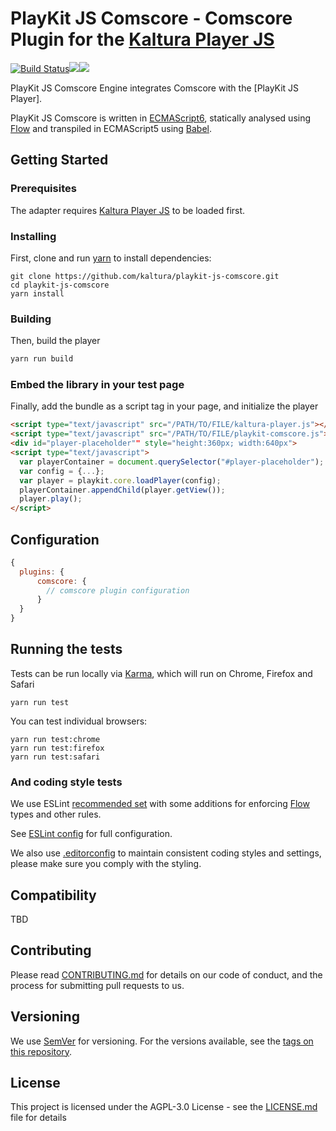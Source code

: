 # PlayKit JS Comscore - Comscore Plugin for the [Kaltura Player JS]

[![Build Status](https://travis-ci.com/kaltura/playkit-js-comscore.svg?branch=master)](https://travis-ci.com/kaltura/playkit-js-comscore)[![](https://img.shields.io/npm/v/@playkit-js/playkit-js-comscore/latest.svg)](https://www.npmjs.com/package/@playkit-js/playkit-js-comscore)[![](https://img.shields.io/npm/v/@playkit-js/playkit-js-comscore/canary.svg)](https://www.npmjs.com/package/@playkit-js/playkit-js-comscore/v/canary)

PlayKit JS Comscore Engine integrates Comscore with the [PlayKit JS Player].

PlayKit JS Comscore is written in [ECMAScript6], statically analysed using [Flow] and transpiled in ECMAScript5 using [Babel].

[flow]: https://flow.org/
[ecmascript6]: https://github.com/ericdouglas/ES6-Learning#articles--tutorials
[babel]: https://babeljs.io

## Getting Started

### Prerequisites

The adapter requires [Kaltura Player JS] to be loaded first.

[Kaltura Player JS]: https://github.com/kaltura/kaltura-player-js

### Installing

First, clone and run [yarn] to install dependencies:

[yarn]: https://yarnpkg.com/lang/en/

```
git clone https://github.com/kaltura/playkit-js-comscore.git
cd playkit-js-comscore
yarn install
```

### Building

Then, build the player

```javascript
yarn run build
```

### Embed the library in your test page

Finally, add the bundle as a script tag in your page, and initialize the player

```html
<script type="text/javascript" src="/PATH/TO/FILE/kaltura-player.js"></script>
<script type="text/javascript" src="/PATH/TO/FILE/playkit-comscore.js"></script>
<div id="player-placeholder"" style="height:360px; width:640px">
<script type="text/javascript">
  var playerContainer = document.querySelector("#player-placeholder");
  var config = {...};
  var player = playkit.core.loadPlayer(config);
  playerContainer.appendChild(player.getView());
  player.play();
</script>
```

## Configuration

```javascript
{
  plugins: {
      comscore: {
        // comscore plugin configuration
      }
  }
}
```

## Running the tests

Tests can be run locally via [Karma], which will run on Chrome, Firefox and Safari

[karma]: https://karma-runner.github.io/1.0/index.html

```
yarn run test
```

You can test individual browsers:

```
yarn run test:chrome
yarn run test:firefox
yarn run test:safari
```

### And coding style tests

We use ESLint [recommended set](http://eslint.org/docs/rules/) with some additions for enforcing [Flow] types and other rules.

See [ESLint config](.eslintrc.json) for full configuration.

We also use [.editorconfig](.editorconfig) to maintain consistent coding styles and settings, please make sure you comply with the styling.

## Compatibility

TBD

## Contributing

Please read [CONTRIBUTING.md](https://gist.github.com/PurpleBooth/b24679402957c63ec426) for details on our code of conduct, and the process for submitting pull requests to us.

## Versioning

We use [SemVer](http://semver.org/) for versioning. For the versions available, see the [tags on this repository](https://github.com/kaltura/playkit-js-comscore/tags).

## License

This project is licensed under the AGPL-3.0 License - see the [LICENSE.md](LICENSE.md) file for details
